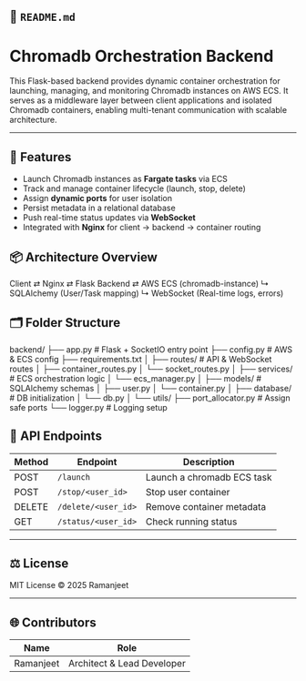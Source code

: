 ## 📝 `README.md`

# Chromadb Orchestration Backend

This Flask-based backend provides dynamic container orchestration for launching, managing, and monitoring Chromadb instances on AWS ECS. It serves as a middleware layer between client applications and isolated Chromadb containers, enabling multi-tenant communication with scalable architecture.

---

## 🚀 Features

- Launch Chromadb instances as **Fargate tasks** via ECS
- Track and manage container lifecycle (launch, stop, delete)
- Assign **dynamic ports** for user isolation
- Persist metadata in a relational database
- Push real-time status updates via **WebSocket**
- Integrated with **Nginx** for client → backend → container routing



## 📦 Architecture Overview


Client ⇄ Nginx ⇄ Flask Backend ⇄ AWS ECS (chromadb-instance)
                     ↳ SQLAlchemy (User/Task mapping)
                     ↳ WebSocket (Real-time logs, errors)




## 🗂 Folder Structure


backend/
├── app.py                  # Flask + SocketIO entry point
├── config.py               # AWS & ECS config
├── requirements.txt
│
├── routes/                 # API & WebSocket routes
│   ├── container_routes.py
│   └── socket_routes.py
│
├── services/               # ECS orchestration logic
│   └── ecs_manager.py
│
├── models/                 # SQLAlchemy schemas
│   ├── user.py
│   └── container.py
│
├── database/               # DB initialization
│   └── db.py
│
└── utils/
    ├── port_allocator.py   # Assign safe ports
    └── logger.py           # Logging setup






## 🧪 API Endpoints

| Method | Endpoint                   | Description                            |
|--------|----------------------------|----------------------------------------|
| POST   | `/launch`                  | Launch a chromadb ECS task             |
| POST   | `/stop/<user_id>`          | Stop user container                    |
| DELETE | `/delete/<user_id>`        | Remove container metadata              |
| GET    | `/status/<user_id>`        | Check running status                   |

---

## ⚖️ License

MIT License © 2025 Ramanjeet

---

## 🌐 Contributors

| Name      | Role                      |
|-----------|---------------------------|
| Ramanjeet | Architect & Lead Developer |
```
